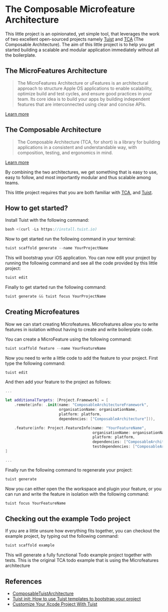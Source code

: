 # The Composable Microfeature Architecture

This little project is an opinionated, yet simple tool, that leverages the work of two excellent open-sourced projects namely [Tuist](https://tuist.io) and [TCA](https://github.com/pointfreeco/swift-composable-architecture#what-is-the-composable-architecture) (The Composable Architecture). The aim of this little project is to help you get started building a scalable and modular application immediately without all the boilerplate.

## The MicroFeatures Architecture

> The MicroFeatures Architecture or uFeatures is an architectural approach to structure Apple OS applications to enable scalability, optimize build and test cycles, and ensure good practices in your team. Its core idea is to build your apps by building independent features that are interconnected using clear and concise APIs.

[Learn more](https://tuist.io/docs/building-at-scale/microfeatures/#µfeatures-architecture)

## The Composable Architecture

> The Composable Architecture (TCA, for short) is a library for building applications in a consistent and understandable way, with composition, testing, and ergonomics in mind.

[Learn more](https://github.com/pointfreeco/swift-composable-architecture#what-is-the-composable-architecture)

By combining the two architectures, we get something that is easy to use, easy to follow, and most importantly modular and thus scalable among teams.

This little project requires that you are both familiar with [TCA](https://github.com/pointfreeco/swift-composable-architecture#what-is-the-composable-architecture), and [Tuist](https://tuist.io).

## How to get started?

Install Tuist with the following command:

```swift
bash <(curl -Ls https://install.tuist.io)
```

Now to get started run the following command in your terminal:

```swift
tuist scaffold generate --name YourProjectName
```

This will bootstrap your iOS application.  You can now edit your project by running the following command and see all the code provided by this little project:

```swift
tuist edit
```

Finally to get started run the following command:

```swift
tuist generate && tuist focus YourProjectName
```

## Creating Microfeatures

Now we can start creating Microfeatures. Microfeatures allow you to write features in isolation without having to create and write boilerplate code.

You can create a MicroFeature using the following command:

```swift
tuist scaffold feature --name YourFeatureName
```

Now you need to write a little code to add the feature to your project. First type the following command:

```swift
tuist edit
```

And then add your feature to the project as follows:

```swift
...

let additionalTargets: [Project.Framework] = [
    .remote(info: .init(name: "ComposableArchitectureFramework",
                        organisationName: organisationName,
                        platform: platform,
                        dependencies: ["ComposableArchitecture"])),

    .feature(info: Project.FeatureInfo(name: "YourFeatureName",
                                       organisationName: organisationName,
                                       platform: platform,
                                       dependencies: ["ComposableArchitectureFramework"],
                                       testdependencies: ["ComposableArchitectureFramework"]))
]

...
```

Finally run the following command to regenerate your project:

```swift
tuist generate
```

Now you can either open the the workspace and plugin your feature, or you can run and write the feature in isolation with the following command:

```swift
tuist focus YourFeatureName
```

## Checking out the example Todo project

If you are a little unsure how everything fits together, you can checkout the example project, by typing out the following command:

```swift
tuist scaffold example
```

This will generate a fully functional Todo example project together with tests. This is the original TCA todo example that is using the Microfeatures architecture

## References

- [ComposableTuistArchitecture](https://github.com/fortmarek/ComposableTuistArchitecture)
- [Tuist init: How to use Tuist templates to bootstrap your project](https://sarunw.com/posts/tuist-init/)
- [Customize Your Xcode Project With Tuist](https://betterprogramming.pub/customize-your-xcodeproject-with-tuist-6fc41fb59262)